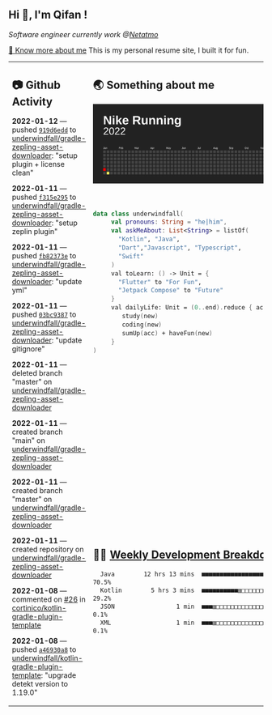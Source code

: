 <h2> Hi 👋, I'm Qifan ! </h2>
<p><em>Software engineer currently work @<a href="https://www.netatmo.com">Netatmo</a>
</em></p><p><a href="https://qifanyang.com/resume" target="_blank"> 🔭 Know more about me</a> This is my personal resume site, I built it for fun.</p>
<table><tr><td valign="top" rowspan="2">

 ## 📷 Github Activity
 <!-- githubActivity starts -->
  **2022-01-12** — pushed [`919d6edd`](https://github.com/underwindfall/gradle-zepling-asset-downloader/commit/919d6edd935db623619c89dc2e42c3d4d78fafb2) to [underwindfall/gradle-zepling-asset-downloader](https://api.github.com/repos/underwindfall/gradle-zepling-asset-downloader): "setup plugin + license clean"

  **2022-01-11** — pushed [`f315e295`](https://github.com/underwindfall/gradle-zepling-asset-downloader/commit/f315e295b75b485b838bc5e482db3eb279017581) to [underwindfall/gradle-zepling-asset-downloader](https://api.github.com/repos/underwindfall/gradle-zepling-asset-downloader): "setup zeplin plugin"

  **2022-01-11** — pushed [`fb82373e`](https://github.com/underwindfall/gradle-zepling-asset-downloader/commit/fb82373eb0c85848ff385e2c789098ffab9010cb) to [underwindfall/gradle-zepling-asset-downloader](https://api.github.com/repos/underwindfall/gradle-zepling-asset-downloader): "update yml"

  **2022-01-11** — pushed [`03bc9387`](https://github.com/underwindfall/gradle-zepling-asset-downloader/commit/03bc9387ecd990b401cc889e6c3f02a21a2ef362) to [underwindfall/gradle-zepling-asset-downloader](https://api.github.com/repos/underwindfall/gradle-zepling-asset-downloader): "update gitignore"

  **2022-01-11** — deleted branch "master" on [underwindfall/gradle-zepling-asset-downloader](https://api.github.com/repos/underwindfall/gradle-zepling-asset-downloader)

  **2022-01-11** — created branch "main" on [underwindfall/gradle-zepling-asset-downloader](https://api.github.com/repos/underwindfall/gradle-zepling-asset-downloader)

  **2022-01-11** — created branch "master" on [underwindfall/gradle-zepling-asset-downloader](https://api.github.com/repos/underwindfall/gradle-zepling-asset-downloader)

  **2022-01-11** — created repository on [underwindfall/gradle-zepling-asset-downloader](https://api.github.com/repos/underwindfall/gradle-zepling-asset-downloader)

  **2022-01-08** — commented on [#26](https://github.com/cortinico/kotlin-gradle-plugin-template/pull/26#issuecomment-1008114730) in [cortinico/kotlin-gradle-plugin-template](https://api.github.com/repos/cortinico/kotlin-gradle-plugin-template)

  **2022-01-08** — pushed [`a46930a8`](https://github.com/underwindfall/kotlin-gradle-plugin-template/commit/a46930a88f58d56f4cd084ddd4085f4e771925b4) to [underwindfall/kotlin-gradle-plugin-template](https://api.github.com/repos/underwindfall/kotlin-gradle-plugin-template): "upgrade detekt version to 1.19.0"
 <!-- githubActivity ends -->
 </td><td valign="top">

 ## 🌏 Something about me
 <!-- profile starts -->
 <a href="https://github.com/underwindfall" width="100%">
   <img src="https://github.com/underwindfall/GitHubPoster/blob/main/examples/nike.svg"/>
 </a>
 <br/>
 <br/>
 <br/>

 ```kotlin
 data class underwindfall(
      val pronouns: String = "he|him",
      val askMeAbout: List<String> = listOf(
        "Kotlin", "Java",
        "Dart","Javascript", "Typescript",
        "Swift"
      )
      val toLearn: () -> Unit = {
        "Flutter" to "For Fun",
        "Jetpack Compose" to "Future"
      }
      val dailyLife: Unit = (0..end).reduce { acc, new ->
         study(new)
         coding(new)
         sumUp(acc) + haveFun(new)
      }
 )
 ```
 <!-- profile ends -->
 </td></tr><tr><td valign="top">

 ## 🏊‍♂️ <a href="https://gist.github.com/underwindfall/377ee88ba1fabd1e93516e48ca9c61eb" target="_blank">Weekly Development Breakdown</a>
  <!-- codeTime starts -->
  ```text
    Java        12 hrs 13 mins  ■■■■■■■■■■■■■■■■■■■■▥□□□  70.5%
    Kotlin        5 hrs 3 mins  ■■■■■■■■■■▥□□□□□□□□□□□□□  29.2%
    JSON                 1 min  ■■■▥□□□□□□□□□□□□□□□□□□□□   0.1%
    XML                  1 min  ■■■▥□□□□□□□□□□□□□□□□□□□□   0.1%
  ```
  <!-- codeTime starts -->
  </td></tr></table>